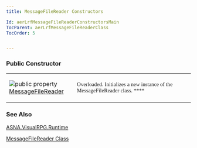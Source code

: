 ```yaml
---
title: MessageFileReader Constructors

Id: aerLrfMessageFileReaderConstructorsMain
TocParent: aerLrfMessageFileReaderClass
TocOrder: 5


---
```


### Public Constructor
<table class="dtTABLE" id="Table3" cellspacing="0">
                    <tr>
                        <td colspan="1" rowspan="1" width="15%">

<img alt="public property" src="../Images/property.bmp" border="0" /> [MessageFileReader](ecrLrfMessageFileReaderClass.html) 
</td>
                        <td colspan="1" rowspan="1" width="50%">
                            <span style="font-size: 11pt;font-family: Verdana">
                                Overloaded.
                                Initializes a new instance of the MessageFileReader
                                class. **** 
                            </span>
                        </td>
                    </tr>
</table>

### See Also
[ASNA.VisualRPG.Runtime](ecrLrfRuntimeNamespace.html)

[MessageFileReader Class](ecrLrfMessageFileReaderClass.html) 
